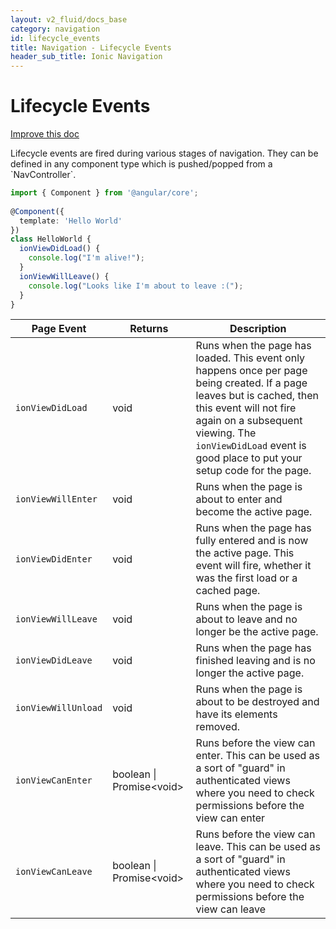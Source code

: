 ```yaml
---
layout: v2_fluid/docs_base
category: navigation
id: lifecycle_events
title: Navigation - Lifecycle Events
header_sub_title: Ionic Navigation
---
```


<h1 class="title">Lifecycle Events</h1>

<a class="improve-v2-docs" href='https://github.com/driftyco/ionic-site/edit/master/content/docs/v2/navigation/lifecycle-events/index.md'>
  Improve this doc
</a>
<p>Lifecycle events are fired during various stages of navigation.  They can be
 defined in any component type which is pushed/popped from a `NavController`.</p>
 
```typescript
import { Component } from '@angular/core';
 
@Component({
  template: 'Hello World'
})
class HelloWorld {
  ionViewDidLoad() {
    console.log("I'm alive!");
  }
  ionViewWillLeave() {
    console.log("Looks like I'm about to leave :(");
  }
}
```
 
 | Page Event          | Returns                    | Description                                                                                                                                                                                                                                                    |
 |---------------------|----------------------------|----------------------------------------------------------------------------------------------------------------------------------------------------------------------------------------------------------------------------------------------------------------|
 | `ionViewDidLoad`    | void                       | Runs when the page has loaded. This event only happens once per page being created. If a page leaves but is cached, then this event will not fire again on a subsequent viewing. The `ionViewDidLoad` event is good place to put your setup code for the page. |
 | `ionViewWillEnter`  | void                       | Runs when the page is about to enter and become the active page.                                                                                                                                                                                               |
 | `ionViewDidEnter`   | void                       | Runs when the page has fully entered and is now the active page. This event will fire, whether it was the first load or a cached page.                                                                                                                         |
 | `ionViewWillLeave`  | void                       | Runs when the page is about to leave and no longer be the active page.                                                                                                                                                                                         |
 | `ionViewDidLeave`   | void                       | Runs when the page has finished leaving and is no longer the active page.                                                                                                                                                                                      |
 | `ionViewWillUnload` | void                       | Runs when the page is about to be destroyed and have its elements removed.                                                                                                                                                                                     |
 | `ionViewCanEnter`   | boolean &#124; Promise&lt;void&gt; | Runs before the view can enter. This can be used as a sort of "guard" in authenticated views where you need to check permissions before the view can enter                                                                                                     |
 | `ionViewCanLeave`   | boolean &#124; Promise&lt;void&gt; | Runs before the view can leave. This can be used as a sort of "guard" in authenticated views where you need to check permissions before the view can leave                                                                                                     |
